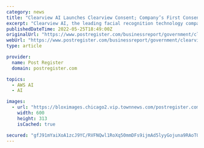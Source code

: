```yaml
---
category: news
title: "Clearview AI Launches Clearview Consent; Company’s First Consent Based Product for Commercial Uses"
excerpt: "Clearview AI, the leading facial recognition technology company that provides powerful and reliable photo identification technology to law enforcement agencies across the country, has announced ..."
publishedDateTime: 2022-05-25T18:49:00Z
originalUrl: "https://www.postregister.com/businessreport/government/clearview-ai-launches-clearview-consent-company-s-first-consent-based-product-for-commercial-uses/article_d937c086-8a01-534d-ac4a-527ffe3a5abb.html"
webUrl: "https://www.postregister.com/businessreport/government/clearview-ai-launches-clearview-consent-company-s-first-consent-based-product-for-commercial-uses/article_d937c086-8a01-534d-ac4a-527ffe3a5abb.html"
type: article

provider:
  name: Post Register
  domain: postregister.com

topics:
  - AWS AI
  - AI

images:
  - url: "https://bloximages.chicago2.vip.townnews.com/postregister.com/content/tncms/custom/image/4068e7d6-95c3-11e8-b459-6357fa7ccc06.png?resize=600%2C313"
    width: 600
    height: 313
    isCached: true

secured: "gfJ91mYaiXoA1zcJ9YC/RVFNQwl1RoXq50mmDFs9ijmAd5lyyGojuna9RAoTOMA258wFI0jDDoMiwAA2ek/ZdDU7bt+WSGLmQr3lE6+OVI6oqCFUkfwzMZH9bLGdnImeZIrX19cptXAr5AzW5RGCdGK8Bm/RiEJorCbLqg9JuBTi6TW2M8+M4OoPvLUDpX1bmZbSlj5o/uE5Ttd+QGh2Nz00BFnUL/1662NQgK4DF5uieTgEuLE+g/+ahzqpoo+MQNS2tTMHRvbzY3WxxNLjduWA4QW02KidctfgBO4OA2E1SIJB9HBltGnTu3I8CFFclvrkhx3Csmq1qDUphND0LkpCsQK3B8vc8L1YJryrwZI=;jjtMTPvR5cNe928qTtObdg=="
---
```


